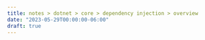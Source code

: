 ```yaml
---
title: notes > dotnet > core > dependency injection > overview
date: "2023-05-29T00:00:00-06:00"
draft: true
---
```

